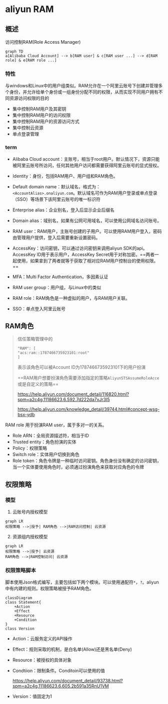 # aliyun RAM

## 概述

访问控制RAM(Role Access Manager)

```mermaid
graph TD
a[Alibaba Cloud Account] --> b[RAM user] & c[RAM user ...] --> d[RAM role] & e[RAM role ...]
```



### 特性

与windows和Linux中的用户组类似。RAM允许在一个阿里云账号下创建并管理多个身份，并允许给单个身份或一组身份分配不同的权限，从而实现不同用户拥有不同资源访问权限的目的

- 集中控制RAM用户及其密钥
- 集中控制RAM用户的访问权限
- 集中控制RAM用户的资源访问方式
- 集中控制云资源
- 单点登录管理

### term

- Alibaba Cloud account：主账号，相当于root用户。默认情况下，资源只能被阿里云账号所访问，任何其他用户访问都需要获得阿里云账号的显式授权。
- Identity：身份，包括RAM用户、用户组和RAM角色。
- Default domain name：默认域名，格式为：`<AccountAlias>.onaliyun.com`。默认域名可作为RAM用户登录或单点登录（SSO）等场景下该阿里云账号的唯一标识符
- Enterprise alias：企业别名，登入后显示企业后缀名
- Domain alias：域别名，如果有公网可用域名，可以使用公网域名访问账号。
- RAM user：RAM用户，主账号创建的子用户。可以使用RAM用户登入，密码由管理用户提供，登入后需要重新设置密码。
- AccessKey：访问密钥，可以通过访问密钥来调用aliyun SDK的api。AccessKey ID用于表示用户，AccessKey Secret用于对称加密。==两者一起使用，如果拿到了两者就等于获取了相对应RAM用户控制台的使用权限。==
- MFA：Multi Factor Authentication，多因素认证
- RAM user group：用户组，与Linux中的类似

- RAM role：RAM角色是一种虚拟的用户，与RAM用户关联。
- SSO：单点登入阿里云账号

## RAM角色

> 信任策略管理中的
>
> ```
> "RAM": [
> "acs:ram::1787466735923101:root"
> ]
> ```
>
> 表示该角色可以被Account ID为1787466735923101下的用户扮演
>
> ==RAM用户想要扮演角色需要添加指定的策略`AliyunSTSAssumeRoleAcce`或是自定义的策略==
>
> https://help.aliyun.com/document_detail/116820.html?spm=a2c4g.11186623.6.592.7d222da7xJr3I5
>
> https://help.aliyun.com/knowledge_detail/39744.html#concept-wsg-bsx-ydb

RAM role 用于扮演RAM user，属于多对一的关系。

- Role ARN：全局资源描述符，相当于ID
- Trusted entity：角色扮演的实体
- Policy：权限策略
- Switch role：实体用户切换到角色
- Role token：角色令牌是一种临时访问密钥。角色身份没有确定的访问密钥，当一个实体要使用角色时，必须通过扮演角色来获取对应角色的令牌

## 权限策略

### 模型

1. 云账号内授权模型

```mermaid
graph LR
权限策略 -->|授予| RAM角色 -->|RAM访问控制| 云资源
```

2. 资源组内授权模型

```mermaid
graph LR
权限策略 -->|授予| 云资源
RAM角色 -->|RAM控制访问| 云资源
```

### 权限策略脚本

脚本使用Json格式编写，主要包括如下两个模块。可以使用通配符`*`，`?`。aliyun中有内建的规则。权限策略被授予RAM角色。

```mermaid
classDiagram
class Statement{
	+Action
	+Effect
	+Resource
	+Condition
}
class Version
```

- Action：云服务定义的API操作

- Effect：规则采取的机制，是白名单(Allow)还是黑名单(Deny)

- Resource：被授权的具体对象

- Condtiion：限制条件。Conditoin可以使用的值

  https://help.aliyun.com/document_detail/93738.html?spm=a2c4g.11186623.6.605.2b591a35RnU1VM

- Version：值固定为1

